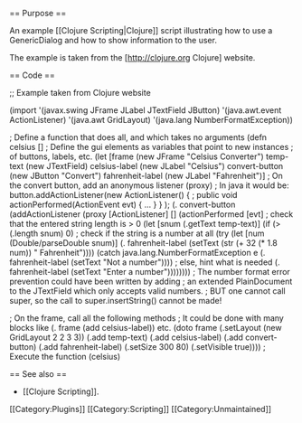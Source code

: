 == Purpose ==

An example [[Clojure Scripting|Clojure]] script illustrating how to use a GenericDialog and how to show information to the user.

The example is taken from the [http://clojure.org Clojure] website.

== Code ==

<source lang="lisp">
;; Example taken from Clojure website

(import '(javax.swing JFrame JLabel JTextField JButton)
        '(java.awt.event ActionListener)
	'(java.awt GridLayout)
	'(java.lang NumberFormatException))

; Define a function that does all, and which takes no arguments
(defn celsius []
 ; Define the gui elements as variables that point to new instances
 ; of buttons, labels, etc.
 (let [frame (new JFrame "Celsius Converter")
       temp-text (new JTextField)
       celsius-label (new JLabel "Celsius")
       convert-button (new JButton "Convert")
       fahrenheit-label (new JLabel "Fahrenheit")]
   ; On the convert button, add an anonymous listener (proxy)
   ; In java it would be:  button.addActionListener(new ActionListener() {
   ;                 public void actionPerformed(ActionEvent evt) { ... } } );
   (. convert-button
       (addActionListener
           (proxy [ActionListener] []
	        (actionPerformed [evt]
		    ; check that the entered string length is > 0
		    (let [snum (.getText temp-text)]
		      (if (> (.length snum) 0)
			; check if the string is a number at all
			(try (let [num (Double/parseDouble snum)]
			       (. fahrenheit-label
				  (setText (str (+ 32 (* 1.8 num)) " Fahrenheit"))))
                          (catch java.lang.NumberFormatException e
			       (. fahrenheit-label
				  (setText "Not a number"))))
			; else, hint what is needed
			(. fahrenheit-label
			   (setText "Enter a number"))))))))
   ; The number format error prevention could have been written by adding
   ; an extended PlainDocument to the JTextField which only accepts valid numbers.
   ; BUT one cannot call super, so the call to super.insertString() cannot be made!

   ; On the frame, call all the following methods
   ; It could be done with many blocks like (. frame (add celsius-label)) etc.
   (doto frame
              (.setLayout (new GridLayout 2 2 3 3))
	      (.add temp-text)
	      (.add celsius-label)
	      (.add convert-button)
	      (.add fahrenheit-label)
	      (.setSize 300 80)
	      (.setVisible true))))
; Execute the function
(celsius)
</source>

== See also ==

* [[Clojure Scripting]].



[[Category:Plugins]]
[[Category:Scripting]]
[[Category:Unmaintained]]
